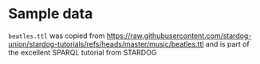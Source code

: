 # Sample data

`beatles.ttl` was copied from https://raw.githubusercontent.com/stardog-union/stardog-tutorials/refs/heads/master/music/beatles.ttl
and is part of the excellent SPARQL tutorial from STARDOG





